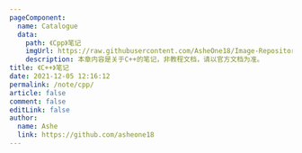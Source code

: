 ```yaml
---
pageComponent:
  name: Catalogue
  data:
    path: 《Cpp》笔记
    imgUrl: https://raw.githubusercontent.com/AsheOne18/Image-Repository/main/Image/Cpp.png
    description: 本章内容是关于C++的笔记，非教程文档，请以官方文档为准。
title: 《C++》笔记
date: 2021-12-05 12:16:12
permalink: /note/cpp/
article: false
comment: false
editLink: false
author:
  name: Ashe
  link: https://github.com/asheone18
---
```

